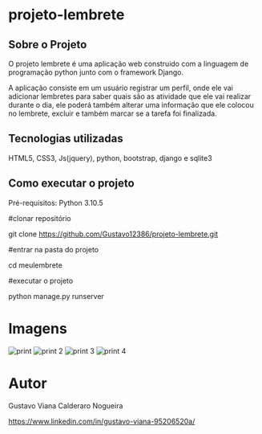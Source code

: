 # projeto-lembrete

## Sobre o Projeto
O projeto lembrete é uma aplicação web construido com a linguagem de programação python junto com o framework Django.

A aplicação consiste em um usuário registrar um perfil, onde ele vai adicionar lembretes para saber quais são as atividade que ele vai realizar durante o dia, ele poderá também alterar uma informação que ele colocou no lembrete, excluir e também marcar se a tarefa foi finalizada.


## Tecnologias utilizadas
HTML5, CSS3, Js(jquery), python, bootstrap, django e sqlite3

## Como executar o projeto

Pré-requisitos: Python 3.10.5

#clonar repositório

git clone https://github.com/Gustavo12386/projeto-lembrete.git

#entrar na pasta do projeto 

cd meulembrete

#executar o projeto

python manage.py runserver

# Imagens
![print](https://user-images.githubusercontent.com/81700849/185814534-dfcc550c-1942-4e8d-aded-50d9e8cb00c0.PNG)
![print 2](https://user-images.githubusercontent.com/81700849/185814237-6fdbe4b7-9c0b-400c-baa4-a85c8d92e7e4.PNG)
![print 3](https://user-images.githubusercontent.com/81700849/185814399-d4c227b7-4049-405a-bc6f-2398c07b1b62.PNG)
![print 4](https://user-images.githubusercontent.com/81700849/185814422-f93534dc-de24-43ca-aaba-363703d2bcb0.PNG)

# Autor

Gustavo Viana Calderaro Nogueira

https://www.linkedin.com/in/gustavo-viana-95206520a/




